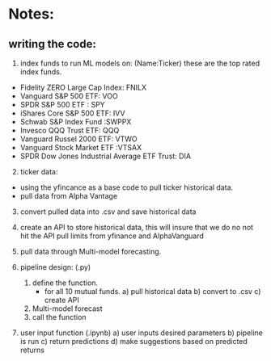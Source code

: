 # Notes: 
## writing the code:
1. index funds to run ML models on: (Name:Ticker) these are the top rated index funds.
 - Fidelity ZERO Large Cap Index: FNILX
 - Vanguard S&P 500 ETF: VOO
 - SPDR S&P 500 ETF : SPY
 - iShares Core S&P 500 ETF: IVV
 - Schwab S&P Index Fund :SWPPX
 - Invesco QQQ Trust ETF: QQQ
 - Vanguard Russel 2000 ETF: VTWO
 - Vanguard Stock Market ETF :VTSAX
 - SPDR Dow Jones Industrial Average ETF Trust: DIA

 2. ticker data:
  - using the yfincance as a base code to pull ticker historical data.
  - pull data from Alpha Vantage
 
 3. convert pulled data into .csv  and save historical data
 
 4. create an API to store historical data, this will insure that we do no not hit the API pull limits from yfinance and AlphaVanguard
 
 5. pull data through Multi-model forecasting.

 6. pipeline design: (.py)
    1. define the function.
        - for all 10 mutual funds.
            a) pull historical data 
            b) convert to .csv
            c) create API
    2. Multi-model forecast
    3. call the function

 7.  user input function (.ipynb)
        a) user inputs desired parameters
        b) pipeline is run
        c) return predictions
        d) make suggestions based on predicted returns
